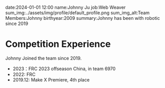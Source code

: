 date:2024-01-01 12:00
name:Johnny Ju
job:Web Weaver
sum_img:../assets/img/profile/default_profile.png
sum_img_alt:Team Members:Johnny
birthyear:2009
summary:Johnny has been with robotic since 2019

# Competition Experience
Johnny Joined the team since 2019.

- 2023：FRC 2023 offseason China, in team 6970
- 2022: FRC
- 2019.12: Make X Premiere, 4th place

